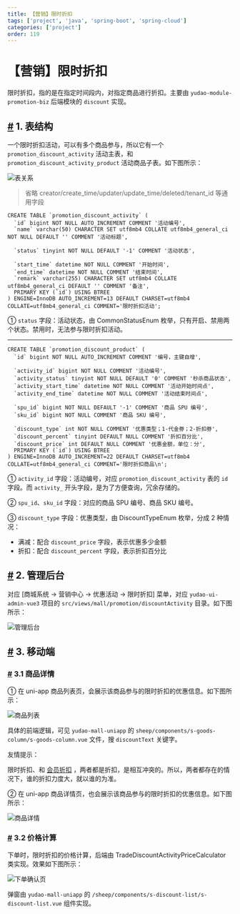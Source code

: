 ```yaml
---
title: 【营销】限时折扣
tags: ['project', 'java', 'spring-boot', 'spring-cloud']
categories: ['project']
order: 119
---
```

# 【营销】限时折扣

限时折扣，指的是在指定时间段内，对指定商品进行折扣。主要由 `yudao-module-promotion-biz` 后端模块的 `discount` 实现。

 ## [#](#_1-表结构) 1. 表结构

 一个限时折扣活动，可以有多个商品参与，所以它有一个 `promotion_discount_activity` 活动主表，和 `promotion_discount_activity_product` 活动商品子表。如下图所示：

 ![表关系](https://doc.iocoder.cn/img/%E5%95%86%E5%9F%8E%E6%89%8B%E5%86%8C/%E9%99%90%E6%97%B6%E6%8A%98%E6%89%A3/%E8%A1%A8%E5%85%B3%E7%B3%BB.png)

 
> 省略 creator/create\_time/updater/update\_time/deleted/tenant\_id 等通用字段

 
```
CREATE TABLE `promotion_discount_activity` (
  `id` bigint NOT NULL AUTO_INCREMENT COMMENT '活动编号',
  `name` varchar(50) CHARACTER SET utf8mb4 COLLATE utf8mb4_general_ci NOT NULL DEFAULT '' COMMENT '活动标题',
  
  `status` tinyint NOT NULL DEFAULT '-1' COMMENT '活动状态',
  
  `start_time` datetime NOT NULL COMMENT '开始时间',
  `end_time` datetime NOT NULL COMMENT '结束时间',
  `remark` varchar(255) CHARACTER SET utf8mb4 COLLATE utf8mb4_general_ci DEFAULT '' COMMENT '备注',
  PRIMARY KEY (`id`) USING BTREE
) ENGINE=InnoDB AUTO_INCREMENT=13 DEFAULT CHARSET=utf8mb4 COLLATE=utf8mb4_general_ci COMMENT='限时折扣活动';

```
① `status` 字段：活动状态，由 CommonStatusEnum 枚举，只有开启、禁用两个状态。禁用时，无法参与限时折扣活动。

 

---

 
```
CREATE TABLE `promotion_discount_product` (
  `id` bigint NOT NULL AUTO_INCREMENT COMMENT '编号，主键自增',
  
  `activity_id` bigint NOT NULL COMMENT '活动编号',
  `activity_status` tinyint NOT NULL DEFAULT '0' COMMENT '秒杀商品状态',
  `activity_start_time` datetime NOT NULL COMMENT '活动开始时间点',
  `activity_end_time` datetime NOT NULL COMMENT '活动结束时间点',
  
  `spu_id` bigint NOT NULL DEFAULT '-1' COMMENT '商品 SPU 编号',
  `sku_id` bigint NOT NULL COMMENT '商品 SKU 编号',
  
  `discount_type` int NOT NULL COMMENT '优惠类型；1-代金劵；2-折扣劵',
  `discount_percent` tinyint DEFAULT NULL COMMENT '折扣百分比',
  `discount_price` int DEFAULT NULL COMMENT '优惠金额，单位：分',
  PRIMARY KEY (`id`) USING BTREE
) ENGINE=InnoDB AUTO_INCREMENT=22 DEFAULT CHARSET=utf8mb4 COLLATE=utf8mb4_general_ci COMMENT='限时折扣商品\n';

```
① `activity_id` 字段：活动编号，对应 `promotion_discount_activity` 表的 `id` 字段。而 `activity_` 开头字段，是为了方便查询，冗余存储的。

 ② `spu_id`、`sku_id` 字段：对应的商品 SPU 编号、商品 SKU 编号。

 ③ `discount_type` 字段：优惠类型，由 DiscountTypeEnum 枚举，分成 2 种情况：

 * 满减：配合 `discount_price` 字段，表示优惠多少金额
* 折扣：配合 `discount_percent` 字段，表示折扣百分比

 ## [#](#_2-管理后台) 2. 管理后台

 对应 [商城系统 -> 营销中心 -> 优惠活动 -> 限时折扣] 菜单，对应 `yudao-ui-admin-vue3` 项目的 `src/views/mall/promotion/discountActivity` 目录。如下图所示：

 ![管理后台](https://doc.iocoder.cn/img/%E5%95%86%E5%9F%8E%E6%89%8B%E5%86%8C/%E9%99%90%E6%97%B6%E6%8A%98%E6%89%A3/%E7%AE%A1%E7%90%86%E5%90%8E%E5%8F%B0.png)

 ## [#](#_3-移动端) 3. 移动端

 ### [#](#_3-1-商品详情) 3.1 商品详情

 ① 在 uni-app 商品列表页，会展示该商品参与的限时折扣的优惠信息。如下图所示：

 ![商品列表](https://doc.iocoder.cn/img/%E5%95%86%E5%9F%8E%E6%89%8B%E5%86%8C/%E9%99%90%E6%97%B6%E6%8A%98%E6%89%A3/%E5%95%86%E5%93%81%E5%88%97%E8%A1%A8.png)

 具体的前端逻辑，可见 `yudao-mall-uniapp` 的 `sheep/components/s-goods-column/s-goods-column.vue` 文件，搜 `discountText` 关键字。

 友情提示：

 限时折扣、和 [会员折扣](/member/level) ，两者都是折扣，是相互冲突的。所以，两者都存在的情况下，谁的折扣力度大，就以谁的为准。

 ② 在 uni-app 商品详情页，也会展示该商品参与的限时折扣的优惠信息。如下图所示：

 ![商品详情](https://doc.iocoder.cn/img/%E5%95%86%E5%9F%8E%E6%89%8B%E5%86%8C/%E9%99%90%E6%97%B6%E6%8A%98%E6%89%A3/%E5%95%86%E5%93%81%E8%AF%A6%E6%83%85.png)

 ### [#](#_3-2-价格计算) 3.2 价格计算

 下单时，限时折扣的价格计算，后端由 TradeDiscountActivityPriceCalculator 类实现。效果如下图所示：

 ![下单确认页](https://doc.iocoder.cn/img/%E5%95%86%E5%9F%8E%E6%89%8B%E5%86%8C/%E9%99%90%E6%97%B6%E6%8A%98%E6%89%A3/%E4%B8%8B%E5%8D%95%E7%A1%AE%E8%AE%A4%E9%A1%B5.png)

 弹窗由 `yudao-mall-uniapp` 的 `/sheep/components/s-discount-list/s-discount-list.vue` 组件实现。

